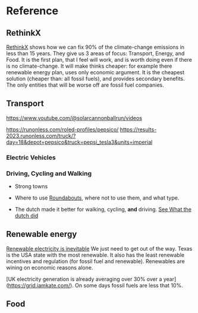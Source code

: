 # Reference

## RethinkX

[RethinkX](https://www.rethinkx.com/) shows how we can fix 90% of the climate-change emissions in less than 15 years. They give us 3 areas of focus: Transport, Energy, and Food. It is the first plan, that I feel will work, and is worth doing even if there is no climate-change. It will make thinks cheaper: for example there renewable energy plan, uses only economic argument. It is the cheapest solution (cheaper than: all fossil fuels), and provides secondary benefits. The only entities that will be worse off are fossil fuel companies.

## Transport
https://www.youtube.com/@solarcannonballrun/videos

https://runonless.com/roled-profiles/pepsico/
https://results-2023.runonless.com/truck/?day=18&depot=pepsico&truck=pepsi_tesla3&units=imperial

### Electric Vehicles

### Driving, Cycling and Walking

* Strong towns

* Where to use [Roundabouts](https://www.youtube.com/watch?v=G24x26s3Hjg), where not to use them, and what type.

* The dutch made it better for walking, cycling, **and** driving.
[See What the dutch did](https://www.youtube.com/watch?v=FXfNXLh51yc)

## Renewable energy
[Renewable electricity is inevitable](
https://www.youtube.com/watch?v=EAU5D8hqIUI
) We just need to get out of the way. Texas is the USA state with the most renewable. It also has the least renewable incentives and regulation (for fossil fuel and renewable). Renewables are wining on economic reasons alone.

[UK electricity generation is already averaging over 30% over a year]
(https://grid.iamkate.com/). On some days fossil fuels are less that 10%.
## Food

